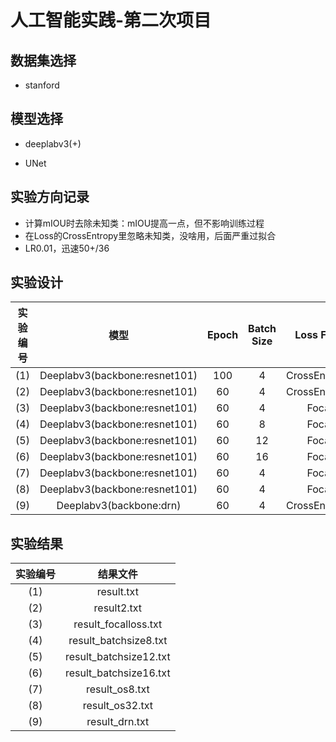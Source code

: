 # 人工智能实践-第二次项目

## 数据集选择

- stanford

## 模型选择

- deeplabv3(+)

- UNet

## 实验方向记录

- 计算mIOU时去除未知类：mIOU提高一点，但不影响训练过程
- 在Loss的CrossEntropy里忽略未知类，没啥用，后面严重过拟合
- LR0.01，迅速50+/36

## 实验设计

| 实验编号  |       模型                    | Epoch      | Batch Size |  Loss Function   | Optimizer | Learning Rate |  output_stride   | Pre-Trained |
| :------: | :---------------------------: | :--------: | :--------: | :--------------: | :-------: | :-----------: | :--------------: | :---------: |
|   (1)    | Deeplabv3(backbone:resnet101) |    100     |     4      | CrossEntropyLoss |    SGD    |     0.05      |        16        |  resnet101  |
|   (2)    | Deeplabv3(backbone:resnet101) |     60     |     4      | CrossEntropyLoss |    SGD    |     0.01      |        16        |  resnet101  |
|   (3)    | Deeplabv3(backbone:resnet101) |     60     |     4      |    Focalloss     |    SGD    |     0.01      |        16        |  resnet101  |
|   (4)    | Deeplabv3(backbone:resnet101) |     60     |     8      |    Focalloss     |    SGD    |     0.01      |        16        |  resnet101  |
|   (5)    | Deeplabv3(backbone:resnet101) |     60     |     12     |    Focalloss     |    SGD    |     0.01      |        16        |  resnet101  |
|   (6)    | Deeplabv3(backbone:resnet101) |     60     |     16     |    Focalloss     |    SGD    |     0.01      |        16        |  resnet101  |
|   (7)    | Deeplabv3(backbone:resnet101) |     60     |     4      |    Focalloss     |    SGD    |     0.01      |        8         |  resnet101  |
|   (8)    | Deeplabv3(backbone:resnet101) |     60     |     4      |    Focalloss     |    SGD    |     0.01      |        32        |  resnet101  |
|   (9)    |    Deeplabv3(backbone:drn)    |     60     |     4      | CrossEntropyLoss |    SGD    |     0.01      |        16        |     drn     |

## 实验结果
| 实验编号  |        结果文件           | 
| :------: | :----------------------: |
|   (1)    | result.txt |
|   (2)    | result2.txt |
|   (3)    | result_focalloss.txt |
|   (4)    | result_batchsize8.txt |
|   (5)    | result_batchsize12.txt |
|   (6)    | result_batchsize16.txt |
|   (7)    | result_os8.txt |
|   (8)    | result_os32.txt |
|   (9)    | result_drn.txt |
